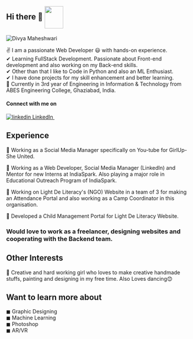 ## Hi there 👋 <img align="center" width="50" height="60" src="https://imgur.com/IixEkzj.png">
![Divya Maheshwari](https://imgur.com/mEgnaRW.png)
<br>

✌ I am a passionate Web Developer 😃 with hands-on experience. <br>
✔ Learning FullStack Development. Passionate about Front-end development and also working on my Back-end skills. <br>
✔ Other than that I like to Code in Python and also an ML Enthusiast. <br>
✔ I have done projects for my skill enhancement and better learning. <br>
🙌 Currently in 3rd year of Engineering in Information & Technology from ABES Engineering College, Ghaziabad, India.<br>
 
#### Connect with me on 
<a href="https://www.linkedin.com/in/divya-maheshwari814/" rel="nofollow noreferrer">
    <img src="https://i.stack.imgur.com/gVE0j.png" alt="linkedin"> LinkedIn
  </a> &nbsp; 

## Experience
🌟 Working as a Social Media Manager specifically on You-tube for GirlUp- She United. <br>

🌟 Working as a Web Developer, Social Media Manager (LinkedIn) and Mentor for new Interns at IndiaSpark. Also playing a major role in Educational Outreach Program of IndiaSpark.<br>

🌟 Working on Light De Literacy's (NGO) Website in a team of 3 for making an Attendance Portal and also working as a Camp Coordinator in this organisation.<br>

🌟 Developed a Child Management Portal for Light De Literacy Website.<br>

### Would love to work as a freelancer, designing websites and cooperating with the Backend team.

## Other Interests
💖 Creative and hard working girl who loves to make creative handmade stuffs, painting and designing in my free time. Also Loves dancing😊<br>

## Want to learn more about
◼ Graphic Designing <br>
◼ Machine Learning <br>
◼ Photoshop <br>
◼ AR/VR <br>

